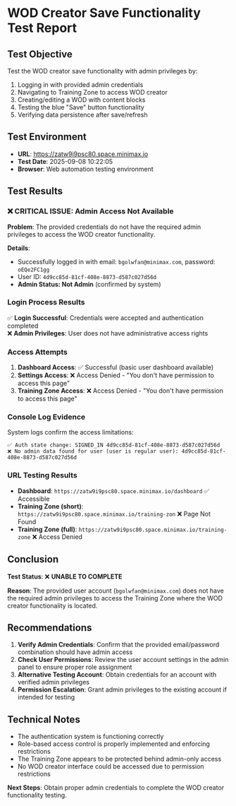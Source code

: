# WOD Creator Save Functionality Test Report

## Test Objective
Test the WOD creator save functionality with admin privileges by:
1. Logging in with provided admin credentials 
2. Navigating to Training Zone to access WOD creator
3. Creating/editing a WOD with content blocks
4. Testing the blue "Save" button functionality
5. Verifying data persistence after save/refresh

## Test Environment
- **URL**: https://zatw9i9psc80.space.minimax.io
- **Test Date**: 2025-09-08 10:22:05
- **Browser**: Web automation testing environment

## Test Results

### ❌ CRITICAL ISSUE: Admin Access Not Available

**Problem**: The provided credentials do not have the required admin privileges to access the WOD creator functionality.

**Details**:
- Successfully logged in with email: `bgolwfan@minimax.com`, password: `oEQe2FC1gg`
- User ID: `4d9cc85d-81cf-408e-8873-d587c027d56d`
- **Admin Status: Not Admin** (confirmed by system)

### Login Process Results
✅ **Login Successful**: Credentials were accepted and authentication completed  
❌ **Admin Privileges**: User does not have administrative access rights

### Access Attempts
1. **Dashboard Access**: ✅ Successful (basic user dashboard available)
2. **Settings Access**: ❌ Access Denied - "You don't have permission to access this page"
3. **Training Zone Access**: ❌ Access Denied - "You don't have permission to access this page"

### Console Log Evidence
System logs confirm the access limitations:
```
✅ Auth state change: SIGNED_IN 4d9cc85d-81cf-408e-8873-d587c027d56d
❌ No admin data found for user (user is regular user): 4d9cc85d-81cf-408e-8873-d587c027d56d
```

### URL Testing Results
- **Dashboard**: `https://zatw9i9psc80.space.minimax.io/dashboard` ✅ Accessible
- **Training Zone (short)**: `https://zatw9i9psc80.space.minimax.io/training-zon` ❌ Page Not Found
- **Training Zone (full)**: `https://zatw9i9psc80.space.minimax.io/training-zone` ❌ Access Denied

## Conclusion

**Test Status**: ❌ **UNABLE TO COMPLETE**

**Reason**: The provided user account (`bgolwfan@minimax.com`) does not have the required admin privileges to access the Training Zone where the WOD creator functionality is located.

## Recommendations

1. **Verify Admin Credentials**: Confirm that the provided email/password combination should have admin access
2. **Check User Permissions**: Review the user account settings in the admin panel to ensure proper role assignment
3. **Alternative Testing Account**: Obtain credentials for an account with verified admin privileges
4. **Permission Escalation**: Grant admin privileges to the existing account if intended for testing

## Technical Notes

- The authentication system is functioning correctly
- Role-based access control is properly implemented and enforcing restrictions
- The Training Zone appears to be protected behind admin-only access
- No WOD creator interface could be accessed due to permission restrictions

**Next Steps**: Obtain proper admin credentials to complete the WOD creator functionality testing.